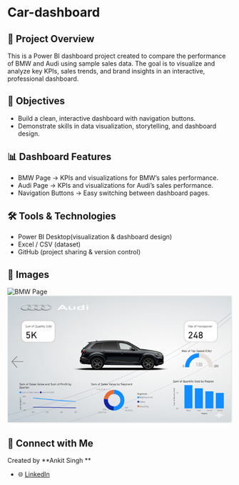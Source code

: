 # Car-dashboard

## 📌 Project Overview
This is a Power BI dashboard project created to compare the performance of BMW and Audi using sample sales data.
The goal is to visualize and analyze key KPIs, sales trends, and brand insights in an interactive, professional dashboard.

## 🎯 Objectives
- Build a clean, interactive dashboard with navigation buttons.
- Demonstrate skills in data visualization, storytelling, and dashboard design.

## 📊 Dashboard Features
- BMW Page → KPIs and visualizations for BMW’s sales performance.
- Audi Page → KPIs and visualizations for Audi’s sales performance.
- Navigation Buttons → Easy switching between dashboard pages.

## 🛠️ Tools & Technologies
- Power BI Desktop(visualization & dashboard design)
- Excel / CSV (dataset)
- GitHub (project sharing & version control)


## 📸 Images
![BMW Page](./images/BMW.jpg)
![AUDI Page](./images/AUDI.png)

## 🔗 Connect with Me
Created by **Ankit Singh **
- 🌐 [LinkedIn](https://www.linkedin.com/in/ankit-singh-shekhawat)

